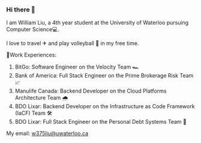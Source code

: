 ### Hi there 👋
I am William Liu, a 4th year student at the University of Waterloo pursuing Computer Science💻.

I love to travel ✈ and play volleyball 🏐 in my free time.

📝Work Experiences:

1. BitGo: Software Engineer on the Velocity Team 🏎️
2. Bank of America: Full Stack Engineer on the Prime Brokerage Risk Team 📈
3. Manulife Canada: Backend Developer on the Cloud Platforms Architecture Team 🌧️
4. BDO Lixar: Backend Developer on the Infrastructure as Code Framework (IaCF) Team 🛠️
5. BDO Lixar: Full Stack Engineer on the Personal Debt Systems Team 🏦

My email: w375liu@uwaterloo.ca

<!--
**w1ll18m/w1ll18m** is a ✨ _special_ ✨ repository because its `README.md` (this file) appears on your GitHub profile.

Here are some ideas to get you started:

- 🔭 I’m currently working on ...
- 🌱 I’m currently learning ...
- 👯 I’m looking to collaborate on ...
- 🤔 I’m looking for help with ...
- 💬 Ask me about ...
- 📫 How to reach me: ...
- 😄 Pronouns: ...
- ⚡ Fun fact: ...
-->
